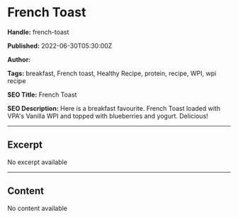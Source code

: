 # French Toast

**Handle:** french-toast

**Published:** 2022-06-30T05:30:00Z

**Author:**  

**Tags:** breakfast, French toast, Healthy Recipe, protein, recipe, WPI, wpi recipe

**SEO Title:** French Toast

**SEO Description:** Here is a breakfast favourite. French Toast loaded with VPA's Vanilla WPI and topped with blueberries and yogurt. Delicious!

---

## Excerpt

No excerpt available

---

## Content

No content available

